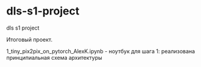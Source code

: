 # dls-s1-project
dls s1 project

Итоговый проект.

1_tiny_pix2pix_on_pytorch_AlexK.ipynb - ноутбук для шага 1: реализована принципиальная схема архитектуры


